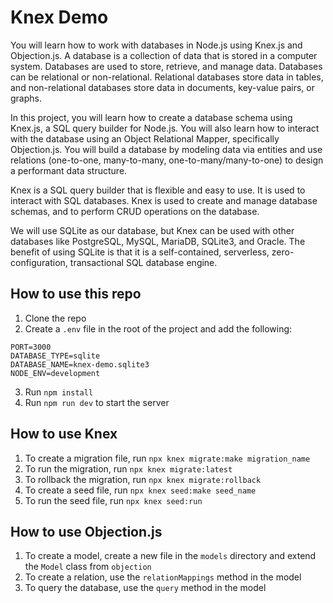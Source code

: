 # Knex Demo

You will learn how to work with databases in Node.js using Knex.js and Objection.js. A database is a collection of data that is stored in a computer system. Databases are used to store, retrieve, and manage data. Databases can be relational or non-relational. Relational databases store data in tables, and non-relational databases store data in documents, key-value pairs, or graphs.

In this project, you will learn how to create a database schema using Knex.js, a SQL query builder for Node.js. You will also learn how to interact with the database using an Object Relational Mapper, specifically Objection.js. You will build a database by modeling data via entities and use relations (one-to-one, many-to-many, one-to-many/many-to-one) to design a performant data structure.

Knex is a SQL query builder that is flexible and easy to use. It is used to interact with SQL databases. Knex is used to create and manage database schemas, and to perform CRUD operations on the database.

We will use SQLite as our database, but Knex can be used with other databases like PostgreSQL, MySQL, MariaDB, SQLite3, and Oracle. The benefit of using SQLite is that it is a self-contained, serverless, zero-configuration, transactional SQL database engine.

## How to use this repo

1. Clone the repo
2. Create a `.env` file in the root of the project and add the following:
```
PORT=3000
DATABASE_TYPE=sqlite
DATABASE_NAME=knex-demo.sqlite3
NODE_ENV=development
```
3. Run `npm install`
4. Run `npm run dev` to start the server

## How to use Knex

1. To create a migration file, run `npx knex migrate:make migration_name`
2. To run the migration, run `npx knex migrate:latest`
3. To rollback the migration, run `npx knex migrate:rollback`
4. To create a seed file, run `npx knex seed:make seed_name`
5. To run the seed file, run `npx knex seed:run`

## How to use Objection.js

1. To create a model, create a new file in the `models` directory and extend the `Model` class from `objection`
2. To create a relation, use the `relationMappings` method in the model
3. To query the database, use the `query` method in the model
